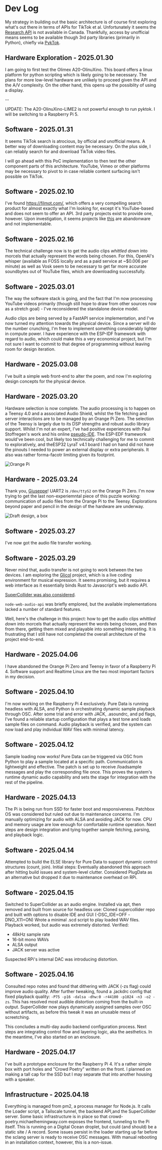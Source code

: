 # Dev Log

My strategy in building out the basic architecture is of course first exploring what's out there in terms of APIs for TikTok et al. Unfortunately it seems the [Research API](https://developers.tiktok.com/products/research-api/) is not available in Canada. 
Thankfully, access by unofficial means seems to be available though 3rd party libraries (primarily in Python), chiefly via [PykTok](https://pypi.org/project/pyktok/).

## Hardware Exploration - 2025.01.30

I am going to first test the Olimex A20-OlinuXino. This board offers a linux platform for python scripting which is likely going to be necessary. The plans for more low-level hardware are unlikely to proceed given the API and the A/V complexity. On the other hand, this opens up the possiblity of using a display.

--

UPDATE: The A20-OlinuXino-LIME2 is not powerful enough to run pyktok. I will be switching to a Raspberry Pi 5.

## Software - 2025.01.31

It seems TikTok search is atrocious, by official and unofficial means. A better way of downloading content may be necessary. On the plus side, I can reliably search for and download TikTok video files.

I will go ahead with this PoC implementation to then test the other component parts of this architecture. YouTube, Vimeo or other platforms may be necessary to pivot to in case reliable content surfacing isn't possible on TikTok.

## Software - 2025.02.10

I've found https://filmot.com/, which offers a very compelling search product for almost exactly what I'm looking for, except it's YouTube-based and does not seem to offer an API. 3rd party projects exist to provide one, however. Upon investigation, it seems projects like [this](https://github.com/dusking/filmot) are abandonware and not implementable.

## Software - 2025.02.16

The technical challenge now is to get the audio clips _whittled down_ into morcels that actually represent the words being chosen. For this, OpenAI's whisper (available as FOSS locally and as a paid service at ~$0.006 per minute) as well as Vosk seem to be necessary to get far more accurate soundbytes out of YouTube files, which are downloading successfully.

## Software - 2025.03.01

The way the software stack is going, and the fact that I'm now processing YouTube videos primarily (though still hope to draw from other sources now as a stretch goal) - I've reconsidered the standalone device model. 

Audio clips are being served by a FastAPI service implementation, and I've now turned my attention towards the physical device. Since a server will do the number crunching, I'm free to implement something considerably lighter in compute power. I have experience with the ESP-IDF framework with regard to audio, which could make this a very economical project, but I'm not sure I want to commit to that degree of programming without leaving room for design iteration.

## Hardware - 2025.03.08
I've built a simple web front-end to alter the poem, and now I'm exploring design concepts for the physical device.

## Hardware - 2025.03.20
Hardware selection is now complete. The audio processing is to happen on a Teensy 4.0 and a associated Audio Shield, whilst the file fetching and server interactions are to be managed by an Orange Pi Zero.
The selection of the Teensy is largely due to its DSP strengths and robust audio library support. Whilst I'm not an expert, I've had positive experiences with Paul Stoffregen's work and his online [pseudo-IDE](https://www.pjrc.com/teensy/gui/index.html). The ESP-EDF framework would've been cool, but likely too technically challenging for me to commit to exploratively, and theESP32 LyraT v4.1 board I had on hand did not have the pinouts I needed to power an external display or extra peripherals. It also was rather forma-facotr limiting given its footprint.

![Orange Pi](./docs/orangepi.png)

## Hardware - 2025.03.24

Thank you, [Giuseppe](http://www.orangepi.org/orangepibbsen/forum.php?mod=viewthread&tid=2441)!  UART2 is `/dev/ttyS2` on the Orange Pi Zero. I'm now trying to get the last non-experiemntal piece of this puzzle working: communication of audio files from the Orange Pi to the Teensy. Explorations beyond paper and pencil in the design of the hardware are underway.

![Draft design, a box](./docs/concept.png)

## Software - 2025.03.27

I've now got the audio file transfer working.

## Software - 2025.03.29

Never mind that, audio transfer is not going to work between the two devices. I am exploring the [Glicol](https://glicol.org/) project, which is a live coding environment for musical expression. It seems promising, but it requires a web interface as it essentially binds Rust to Javascript's web audio API.

[SuperCollider was also considered](https://gist.github.com/madskjeldgaard/8d5b2f0eeeb31fa53a922e6653fc703f).

`node-web-audio-api` was briefly emplored, but the available implementations lacked a number of standard features.

Well, here's the challenge in this project: how to get the audio clips _whittled down_ into morcels that actually represent the words being chosen, and then from there, getting them mixed and playable into something interesting. It is frustrating that I still have not completed the overall architecture of the project end-to-end.

## Hardware - 2025.04.06
I have abandoned the Orange Pi Zero and Teensy in favor of a Raspberry Pi 4. Software support and Realtime Linux are the two most important factors in my decision.

## Software - 2025.04.10

I'm now working on the Raspberry Pi 4 exclusively. Pure Data is running headless with ALSA, and Python is orchestrating dynamic sample playback through OSC. After some trial and error with JACK, .asoundrc, and pd flags, I’ve found a reliable startup configuration that plays a test tone and loads sample files on command. Audio playback is verified, and the system can now load and play individual WAV files with minimal latency.

## Software - 2025.04.12

Sample loading now works! Pure Data can be triggered via OSC from Python to play a sample located at a specific path. Communication is lightweight and effective. The patch is set up to receive /loadsample messages and play the corresponding file once. This proves the system's runtime dynamic audio capability and sets the stage for integration with the rest of the pipeline.

## Hardware - 2025.04.13

The Pi is being run from SSD for faster boot and responsiveness. Patchbox OS was considered but ruled out due to maintenance concerns. I'm manually optimizing for audio with ALSA and avoiding JACK for now. CPU and memory usage are low enough for comfortable runtime operation. Next steps are design integration and tying together sample fetching, parsing, and playback logic.


## Software - 2025.04.14

Attempted to build the ELSE library for Pure Data to support dynamic control structures (count, join). Initial steps:
Eventually abandoned this approach after hitting build issues and system-level clutter. Considered PlugData as an alternative but dropped it due to maintenance overhead on RPi.

## Software - 2025.04.15

Switched to SuperCollider as an audio engine. Installed via apt, then removed and built from source for headless use:
Cloned supercollider repo and built with options to disable IDE and GUI (-DSC_IDE=OFF -DNO_X11=ON)
Wrote a minimal .scd script to play loaded WAV files. Playback worked, but audio was extremely distorted. Verified:
  - 48kHz sample rate
  - 16-bit mono WAVs
  - ALSA output
  - JACK server was active

Suspected RPi's internal DAC was introducing distortion.

## Software - 2025.04.16

Consulted repo notes and found that dithering with JACK (-zs flag) could improve audio quality. After further tweaking, found a .jackdrc config that fixed playback quality: `-P75 -p16 -dalsa -dhw:0 -r44100 -p1024 -n3 -o2 -zs`. This has resolved most audible distortion coming from the built-in output. SuperCollider now plays dynamically assigned samples over OSC without artifacts, as before this tweak it was an unusable mess of screetching.

This concludes a multi-day audio backend configuration process. Next steps are integrating control flow and layering logic, aka the aesthetics. In the meantime, I've also started on an enclosure.

## Hardware - 2025.04.17

I've built a prototype enclosure for the Raspberry Pi 4. It's a rather simple box with port holes and "Crowd Poetry" written on the front. I planned on making a tall cap for the SSD but I may separate that into another housing with a speaker.

## Infrastructure - 2025.04.18

Everything is managed from pm2, a process manager for Node.js. It calls the Loader script, a Tailscale tunnel, the backend API,and the SuperCollider server. Some basic infrastructure is in place so that crowd-poetry.michaelhemingway.com exposes the frontend, tunneling to the Pi itself. This is running on a Digital Ocean droplet, but could (and should) be a static site / A record.
Some issues persist in the loader starting up far before the sclang server is ready to receive OSC messages. With manual rebooting in an installation context, however, this is a non-issue.
